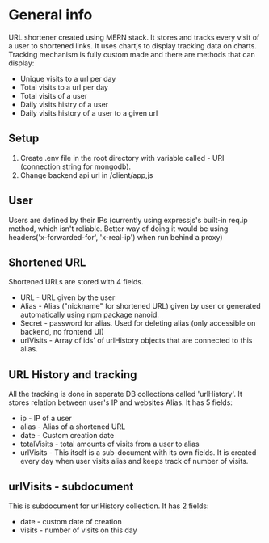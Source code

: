 
# General info
URL shortener created using MERN stack. It stores and tracks every visit of a user to shortened links. It uses chartjs to display tracking data on charts.
 Tracking mechanism is fully custom made and there are methods that can display:
 

 - Unique visits to a url per day
 - Total visits to a url per day
 - Total visits of a user
 - Daily visits histry of a user
 - Daily visits history of a user to a given url

## Setup

 1. Create .env file in the root directory with variable called - URI (connection string for mongodb).
 2. Change backend api url in /client/app,js

## User
Users are defined by their IPs (currently using expressjs's built-in req.ip method, which isn't reliable. Better way of doing it would be using headers('x-forwarded-for', 'x-real-ip') when run behind a proxy) 

## Shortened URL
Shortened URLs are stored with 4 fields.

 - URL - URL given by the user
 - Alias - Alias ("nickname" for shortened URL) given by user or generated automatically using npm package nanoid. 
 - Secret - password for alias. Used for deleting alias (only accessible on backend, no frontend UI)
 - urlVisits - Array of ids' of urlHistory objects that are connected to this alias.	

## URL History and tracking
All the tracking is done in seperate DB collections called 'urlHistory'. It stores relation between user's IP and websites Alias.
It has 5 fields:

 - ip - IP of a user
 - alias - Alias of a shortened URL
 - date - Custom creation date
 - totalVisits - total amounts of visits from a user to alias
 -  urlVisits - This itself is a sub-document with its own fields. It is created every day when user visits alias and keeps track of number of visits.

## urlVisits - subdocument

This is subdocument for urlHistory collection. It has 2 fields:

 - date - custom date of creation
 - visits - number of visits on this day
